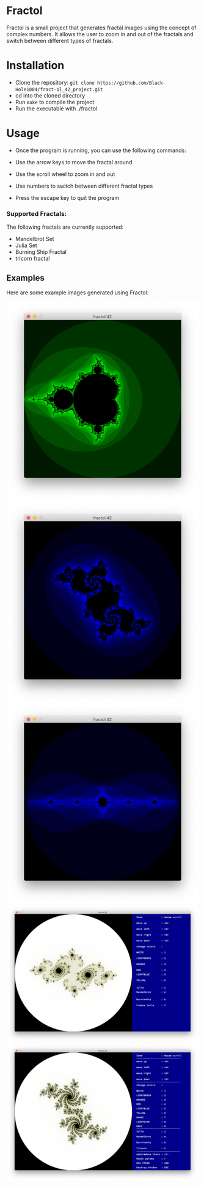 # Fractol
Fractol is a small project that generates fractal images using the concept of complex numbers. It allows the user to zoom in and out of the fractals and switch between different types of fractals.

# Installation
- Clone the repository: ```git clone https://github.com/Black-Hole1004/fract-ol_42_project.git```
- cd into the cloned directory
- Run ```make``` to compile the project
- Run the executable with ./fractol
# Usage
- Once the program is running, you can use the following commands:

- Use the arrow keys to move the fractal around
- Use the scroll wheel to zoom in and out
- Use numbers to switch between different fractal types
- Press the escape key to quit the program
### Supported Fractals:  
The following fractals are currently supported:

- Mandelbrot Set
- Julia Set
- Burning Ship Fractal
- tricorn fractal
## Examples
Here are some example images generated using Fractol:

<img src="screenshots/Screen Shot 2023-01-27 at 9.15.15 PM.png" alt="Mandelbrot fractal">  
<img src="screenshots/Screen Shot 2023-01-27 at 9.24.28 PM.png" alt="Julia fractal">  
<img src="screenshots/Screen Shot 2023-01-27 at 10.14.29 PM.png" alt="Julia fractal">  
<img src="screenshots/Screen Shot 2023-01-28 at 3.54.32 PM.png" alt="Julia fractal">  
<img src="screenshots/Screen Shot 2023-01-29 at 4.19.47 PM.png" alt="Julia fractal">  
